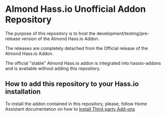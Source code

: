 # Almond Hass.io Unofficial Addon Repository

The purpose of this repository is to host the development/testing/pre-release version of the Almond Hass.io Addon.

The releases are completely detached from the Official release of the Almond Hass.io Addon.

The official "stable" Almond Hass.io addon is integrated into hassio-addons and is available without adding this repository.

## How to add this repository to your Hass.io installation

To install the addon contained in this repository, please, follow Home Assistant documentation on how to [Install Third-party Add-ons](https://home-assistant.io/hassio/installing_third_party_addons/)
